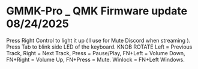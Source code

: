 # GMMK-Pro \_ QMK Firmware update 08/24/2025

Press Right Control to light it up ( I use for Mute Discord when streaming ).
Press Tab to blink side LED of the keyboard.
KNOB ROTATE Left = Previous Track, Right = Next Track, Press = Pause/Play, FN+Left = Volume Down, FN+Right = Volume Up, FN+Press = Mute.
Winlock = FN+Left Windows.

